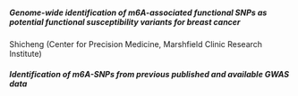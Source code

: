 ##### Genome-wide identification of m6A-associated functional SNPs as potential functional susceptibility variants for breast cancer
Shicheng (Center for Precision Medicine, Marshfield Clinic Research Institute)


##### Identification of m6A-SNPs from previous published and available GWAS data 
